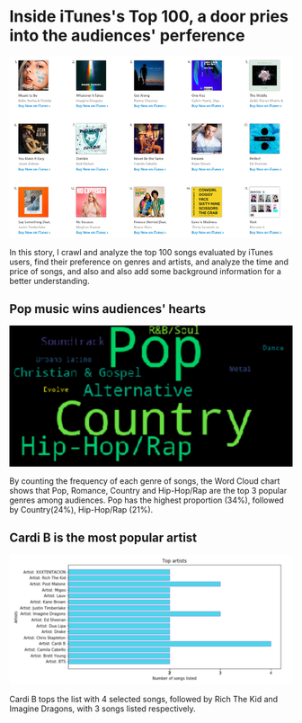 Inside iTunes's Top 100, a door pries into the audiences' perference
====
![image](https://github.com/Jessicaaaaaaa/hkbu-big-data-media/raw/master/homework3/topsongs.png)

In this story, I crawl and analyze the top 100 songs evaluated by iTunes users, find their preference on genres and artists, and analyze the time and price of songs, and also and also add some background information for a better understanding.<br>

Pop music wins audiences' hearts
------
![image](https://github.com/Jessicaaaaaaa/hkbu-big-data-media/raw/master/homework3/genre.png)

By counting the frequency of each genre of songs,  the Word Cloud chart shows that Pop, Romance, Country and Hip-Hop/Rap are the top 3 popular genres among audiences. Pop has the highest proportion (34%), followed by Country(24%), Hip-Hop/Rap (21%).<br>

Cardi B is the most popular artist
------
![image](https://github.com/Jessicaaaaaaa/hkbu-big-data-media/raw/master/homework3/artist.png)

Cardi B tops the list with 4 selected songs, followed by Rich The Kid and Imagine Dragons, with 3 songs listed respectively.
